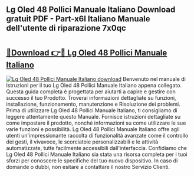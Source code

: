 ## Lg Oled 48 Pollici Manuale Italiano Download gratuit PDF - Part-x6I Italiano Manuale dell'utente di riparazione 7x0qc

# <h2><a href="http://dffmq7.blite.top/?on=Lg+Oled+48+Pollici+Manuale+Italiano">🔗Download 👉🔴 Lg Oled 48 Pollici Manuale Italiano</a></h2>

[![Lg Oled 48 Pollici Manuale Italiano download](https://i.imgur.com/lujVjoI.png)](http://dffmq7.blite.top/?on=Lg+Oled+48+Pollici+Manuale+Italiano)
Benvenuto nel manuale di Istruzioni per il tuo Lg Oled 48 Pollici Manuale Italiano appena collegato. Questa guida completa è progettata per aiutarti a capire e gestire con successo il tuo Prodotto. Troverai informazioni dettagliate su funzioni, installazione, funzionamento, manutenzione e Risoluzione dei problemi. Prima di utilizzare Lg Oled 48 Pollici Manuale Italiano, ti consigliamo di leggere attentamente questo Manuale. Fornisce istruzioni dettagliate su come impostare il prodotto, nonché informazioni su come utilizzare le sue varie funzioni e possibilità. Lg Oled 48 Pollici Manuale Italiano offre agli utenti un'impressionante raccolta di funzionalità avanzate come il controllo dei gesti, il vivavoce, le scorciatoie personalizzabili e le attività automatizzate, tutte facilmente accessibili dall'interfaccia. Confidiamo che Lg Oled 48 Pollici Manuale Italiano sia stata una risorsa completa per i tuoi sforzi per conoscere le specifiche del tuo nuovo dispositivo. In caso di domande o dubbi, non esitare a contattare il nostro Servizio Clienti.
